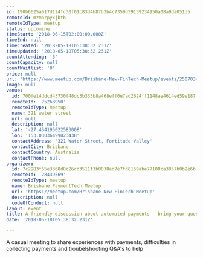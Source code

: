 ```yaml
---
id: 190b6625a617d124fc30f01c83d4b87b3b4c7359d59139234950a08a9da051d5
remoteId: mzmnrpyxjbtb
remoteIdType: meetup
status: upcoming
timeStart: '2018-06-15T02:00:00.000Z'
timeEnd: null
timeCreated: '2018-05-18T05:38:32.231Z'
timeUpdated: '2018-05-18T05:38:32.231Z'
countAttending: '3'
countCapacity: null
countWaitlist: '0'
price: null
url: 'https://www.meetup.com/Brisbane-New-FinTech-Meetup/events/250703401/'
image: null
venue:
  id: 700fe14ddcd43730f48dc3b335b8a468eff0e7ad2624ff1148ae4614ed59e187
  remoteId: '25268950'
  remoteIdType: meetup
  name: 321 water street
  url: null
  description: null
  lat: '-27.454195022583008'
  lon: '153.03036499023438'
  contactAddress: '321 Water Street, Fortitude Valley'
  contactCity: Brisbane
  contactCountry: Australia
  contactPhone: null
organizer:
  id: 7c2983f65e3368d8c26cd3511f3b0038ad7e7fd8159abe77108ca3857b0b2e6b
  remoteId: '28439569'
  remoteIdType: meetup
  name: Brisbane PaymentTech Meetup
  url: 'https://meetup.com/Brisbane-New-FinTech-Meetup'
  description: null
  codeOfConduct: null
layout: event
title: A friendly discussion about automated payments - bring your questions!
date: '2018-05-18T05:38:32.231Z'

---
```

<p>A casual meeting to share experiences with payments, difficulties in collecting payments and troubelshooting Q&amp;A's to help</p>
